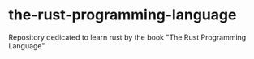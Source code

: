 # the-rust-programming-language
Repository dedicated to learn rust by the book "The Rust Programming Language"
